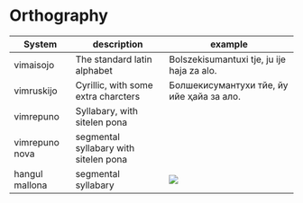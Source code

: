 Orthography
===

| System | description | example |
| ------ | ----------- | ------- |
| vimaisojo | The standard latin alphabet | Bolszekisumantuxi tje, ju ije haja za alo. |
| vimruskijo | Cyrillic, with some extra charcters | Болшекисумантухи тйе, йу ийе ҳайа за ало. |
| vimrepuno | Syllabary, with sitelen pona | |
| vimrepuno nova | segmental syllabary with sitelen pona ||
| hangul mallona | segmental syllabary | ![](https://almostahexagon2.github.io/lri/uploads/imgs/orthography/hangul-mallona.jpg)|

